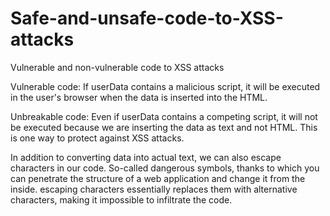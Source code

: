 # Safe-and-unsafe-code-to-XSS-attacks
Vulnerable and non-vulnerable code to XSS attacks

Vulnerable code: 
  If userData contains a malicious script, it will be executed in the user's browser when the data is inserted into the HTML.
  
Unbreakable code:
  Even if userData contains a competing script, it will not be executed because we are inserting the data as text and not HTML. This is one way to protect against XSS attacks.
  
In addition to converting data into actual text, we can also escape characters in our code. So-called dangerous symbols, thanks to which you can penetrate the structure of a web application and change it from the inside. escaping characters essentially replaces them with alternative characters, making it impossible to infiltrate the code.
